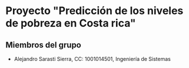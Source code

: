# Proyecto "Predicción de los niveles de pobreza en Costa rica"
## Miembros del grupo
- Alejandro Sarasti Sierra, CC: 1001014501, Ingeniería de Sistemas
